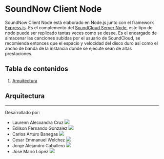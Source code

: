 SoundNow Client Node
====================

SoundNow Client Node está elaborado en Node.js junto con el framework [Express.js](http://expressjs.com/). Es el complemento del [SoundCloud Server Node](https://github.com/efgm1024/SoundNowServer), este tipo de nodo puede ser replicado tantas veces como se desee. Es el encargado de almacenar las canciones subidas por el usuario de SoundCloud, se recomienda entonces que el espacio y velocidad del disco duro así como el ancho de banda de la instancia donde se ejecute sean de altas prestaciones.

Tabla de contenidos
-------------------
1. [Arquitectura](#arquitectura)

## Arquitectura

***********************************
[GithubIcon]: https://assets-cdn.github.com/favicon.ico

Desarrollado por:
- Laurenn Alecxandra Cruz [![][GithubIcon]](https://github.com/Alecxandra)
- Edilson Fernando Gonzalez [![][GithubIcon]](https://github.com/efgm1024)
- Carlos Arturo Banegas [![][GithubIcon]](https://github.com/efgm1024)
- Cesar Emmanuel Welchez [![][GithubIcon]](https://github.com)
- Jorge Alejandro Caballero [![][GithubIcon]](https://github.com)
- Jose Mario López
[![][GithubIcon]](https://github.com)
